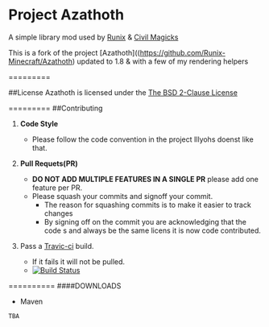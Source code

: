Project Azathoth
=========

A simple library mod used by [Runix](https://github.com/Runix-Minecraft/Runix) & [Civil Magicks](https://github.com/LordIllyohs/CivilMagicks)

This is a fork of the project [Azathoth]((https://github.com/Runix-Minecraft/Azathoth) updated to 1.8 & with a few of my rendering helpers

=========

##License
Azathoth is licensed under the [The BSD 2-Clause License](https://github.com/Runix-Minecraft/Azathoth/blob/master/LICENSE)

=========
##Contributing

1. __Code Style__
    * Please follow the code convention in the project Illyohs doenst like that.

2. __Pull Requets(PR)__
    * __DO NOT ADD MULTIPLE FEATURES IN A SINGLE PR__ please add one feature per PR.
    * Please squash your commits and signoff your commit.
      * The reason for squashing commits is to make it easier to track changes
      * By signing off on the commit you are acknowledging that the code s and always be the same licens it is now
        code contributed.
3. Pass a [Travic-ci](https://travis-ci.org) build.
    * If it fails it will not be pulled.
    * [![Build Status](https://travis-ci.org/Runix-Minecraft/Azathoth.svg?branch=master)](https://travis-ci.org/Runix-Minecraft/Azathoth)

==========
####DOWNLOADS

* Maven
```
TBA
```
